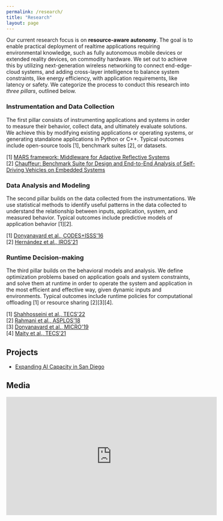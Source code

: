 ```yaml
---
permalink: /research/
title: "Research"
layout: page
---
```


Our current research focus is on **resource-aware autonomy**. 
The goal is to enable practical deployment of realtime applications requiring environmental knowledge, such as fully autonomous mobile devices or extended reality devices, on commodity hardware. 
We set out to achieve this by utilizing next-generation wireless networking to connect end-edge-cloud systems, and adding cross-layer intelligence to balance system constraints, like energy efficiency, with application requirements, like latency or safety. 
We categorize the process to conduct this research into _three pillars_, outlined below.

### Instrumentation and Data Collection ###
The first pillar consists of instrumenting applications and systems in order to measure their behavior, collect data, and ultimately evaluate solutions.
We achieve this by modifying existing applications or operating systems, or generating standalone applications in Python or C++.
Typical outcomes include open-source tools [1], benchmark suites [2], or datasets.

[1] [MARS framework: Middleware for Adaptive Reflective Systems](https://github.com/duttresearchgroup/MARS)<br>
[2] [Chauffeur: Benchmark Suite for Design and End-to-End Analysis of Self-Driving Vehicles on Embedded Systems](https://github.com/duttresearchgroup/Chauffeur) 

### Data Analysis and Modeling ###
The second pillar builds on the data collected from the instrumentations.
We use statistical methods to identify useful patterns in the data collected to understand the relationship between inputs, application, system, and measured behavior.
Typical outcomes include predictive models of application behavior [1][2].

[1] [Donyanavard et al., CODES+ISSS'16](https://dl.acm.org/doi/abs/10.1145/2968456.2968459)<br>
[2] [Hernández et al., IROS'21](https://dl.acm.org/doi/abs/10.1145/2968456.2968459)

### Runtime Decision-making ###
The third pillar builds on the behavioral models and analysis.
We define optimization problems based on application goals and system constraints, and solve them at runtime in order to operate the system and application in the most efficient and effective way, given dynamic inputs and environments.
Typical outcomes include runtime policies for computational offloading [1] or resource sharing [2][3][4].

[1] [Shahhosseini et al., TECS'22](https://dl.acm.org/doi/full/10.1145/3520129)<br>
[2] [Rahmani et al., ASPLOS'18](https://dl.acm.org/doi/abs/10.1145/3173162.3173199)<br>
[3] [Donyanavard et al., MICRO'19](https://dl.acm.org/doi/abs/10.1145/3352460.3358312)<br>
[4] [Maity et al., TECS'21](https://dl.acm.org/doi/abs/10.1145/3466875)

## Projects
* [Expanding AI Capacity in San Diego](https://expandai.sdsu.edu/)

## Media
<iframe width="560" height="315" src="https://www.youtube-nocookie.com/embed/iGdzzA-jpNc" title="YouTube video player" frameborder="0" allow="accelerometer; autoplay; clipboard-write; encrypted-media; gyroscope; picture-in-picture; web-share" allowfullscreen></iframe>
  
<!--iframe width="560" height="315" src="https://www.youtube-nocookie.com/embed/iDVT4Gyp8q8" title="Fall 2022 Colloquium Talk - Bryan Donyanavard (09/09/2022)" frameborder="0" allow="accelerometer; autoplay; clipboard-write; encrypted-media; gyroscope; picture-in-picture; web-share" allowfullscreen></iframe-->
